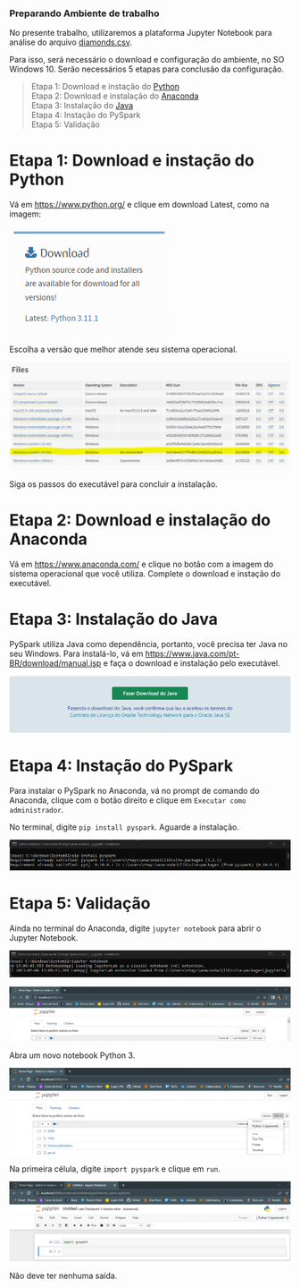 ### Preparando Ambiente de trabalho

No presente trabalho, utilizaremos a plataforma Jupyter Notebook para análise do arquivo [diamonds.csv](link).

Para isso, será necessário o download e configuração do ambiente, no SO Windows 10. Serão necessários 5 etapas para conclusão da configuração.

> Etapa 1: Download e instação do [Python](https://www.python.org/)<br>
> Etapa 2: Download e instalação do [Anaconda](https://www.anaconda.com/)<br>
> Etapa 3: Instalação do [Java](https://www.java.com/pt-BR/download/manual.jsp)<br>
> Etapa 4: Instação do PySpark<br>
> Etapa 5: Validação<br>

# Etapa 1: Download e instação do Python

Vá em https://www.python.org/  e clique em download Latest, como na imagem:

![Pull image](./images/1.PNG)

Escolha a versão que melhor atende seu sistema operacional.

![Pull image](./images/2.PNG)

Siga os passos do executável para concluir a instalação.

# Etapa 2: Download e instalação do Anaconda

Vá em https://www.anaconda.com/ e clique no botão com a imagem do sistema operacional que você utiliza. Complete o download e instação do executável.

# Etapa 3: Instalação do Java

PySpark utiliza Java como dependência, portanto, você precisa ter Java no seu Windows. Para instalá-lo, vá em https://www.java.com/pt-BR/download/manual.jsp e faça o download e instalação pelo executável.

![Pull image](./images/3.png)

# Etapa 4: Instação do PySpark

Para instalar o PySpark no Anaconda, vá no prompt de comando do Anaconda, clique com o botão direito e clique em `Executar como administrador`.

No terminal, digite `pip install pyspark`. Aguarde a instalação.

![Pull image](./images/4.PNG)

# Etapa 5: Validação

Ainda no terminal do Anaconda, digite `jupyter notebook` para abrir o Jupyter Notebook.

![Pull image](./images/5.PNG)

![Pull image](./images/6.png)

Abra um novo notebook Python 3.

![Pull image](./images/7.png)

Na primeira célula, digite `import pyspark` e clique em `run`.

![Pull image](./images/8.png)

Não deve ter nenhuma saída.